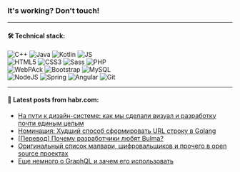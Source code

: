 ### It's working? Don't touch!

---

#### 🛠️ Technical stack:

![C++](https://img.shields.io/badge/C++-informational?logo=c%2B%2B&style=flat&logoColor=white&color=9C033A)
![Java](https://img.shields.io/badge/Java-informational?logo=java&style=flat&logoColor=white&color=007396)
![Kotlin](https://img.shields.io/badge/Kotlin-informational?logo=Kotlin&style=flat&logoColor=white&color=0095D5)
![JS](https://img.shields.io/badge/JS-informational?logo=javaScript&style=flat&logoColor=black&color=F7Df1E) <br>
![HTML5](https://img.shields.io/badge/HTML5-informational?logo=html5&style=flat&logoColor=white&color=E34F26)
![CSS3](https://img.shields.io/badge/CSS3-informational?logo=css3&style=flat&logoColor=white&color=157286)
![Sass](https://img.shields.io/badge/Saas-informational?logo=sass&style=flat&logoColor=white&color=hotpink)
![PHP](https://img.shields.io/badge/PHP-informational?logo=php&style=flat&logoColor=white&color=777BB4) <br>
![WebPAck](https://img.shields.io/badge/WebPack-informational?logo=webPack&style=flat&logoColor=white&color=FF6F00)
![Bootstrap](https://img.shields.io/badge/Bootstrap-informational?logo=Bootstrap&style=flat&logoColor=white&color=7952B3)
![MySQL](https://img.shields.io/badge/MySQL-informational?logo=MySQL&style=flat&logoColor=white&color=00f) <br>
![NodeJS](https://img.shields.io/badge/NodeJS-informational?logo=node.js&style=flat&logoColor=white&color=43853D)
![Spring](https://img.shields.io/badge/Spring-informational?logo=Spring&style=flat&logoColor=white&color=0A9EDC)
![Angular](https://img.shields.io/badge/Vue-informational?logo=vue.js&style=flat&logoColor=white&color=red)
![Git](https://img.shields.io/badge/Git-informational?logo=git&style=flat&logoColor=white&color=darkorange)

___

#### 💬 Latest posts from habr.com:

<!-- BLOG-POST-LIST:START -->
- [На пути к дизайн-системе: как мы сделали визуал и разработку почти единым целым](https://habr.com/ru/post/657767/?utm_source=habrahabr&utm_medium=rss&utm_campaign=657767)
- [Номинация: Худший способ сформировать URL строку в Golang](https://habr.com/ru/post/657277/?utm_source=habrahabr&utm_medium=rss&utm_campaign=657277)
- [[Перевод] Почему разработчики любят Bulma?](https://habr.com/ru/post/657753/?utm_source=habrahabr&utm_medium=rss&utm_campaign=657753)
- [Оригинальный список малвари, шифровальщиков и прочего в open source проектах](https://habr.com/ru/post/657749/?utm_source=habrahabr&utm_medium=rss&utm_campaign=657749)
- [Еще немного о GraphQL и зачем его использовать](https://habr.com/ru/post/657739/?utm_source=habrahabr&utm_medium=rss&utm_campaign=657739)
<!-- BLOG-POST-LIST:END -->

